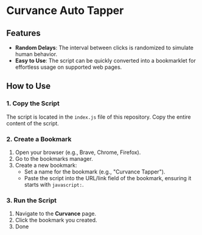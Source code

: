 # Curvance Auto Tapper

## Features
- **Random Delays**: The interval between clicks is randomized to simulate human behavior.
- **Easy to Use**: The script can be quickly converted into a bookmarklet for effortless usage on supported web pages.

## How to Use
### 1. Copy the Script
The script is located in the `index.js` file of this repository. Copy the entire content of the script.

### 2. Create a Bookmark
1. Open your browser (e.g., Brave, Chrome, Firefox).
2. Go to the bookmarks manager.
3. Create a new bookmark:
   - Set a name for the bookmark (e.g., "Curvance Tapper").
   - Paste the script into the URL/link field of the bookmark, ensuring it starts with `javascript:`.

### 3. Run the Script
1. Navigate to the **Curvance** page.
2. Click the bookmark you created. 
3. Done